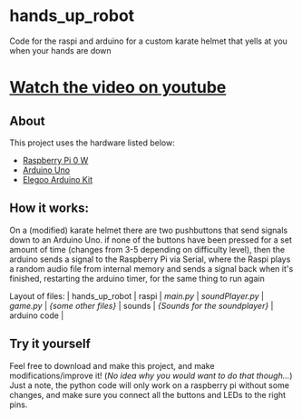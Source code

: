 # hands_up_robot
Code for the raspi and arduino for a custom karate helmet that yells at you when your hands are down

# [Watch the video on youtube](https://youtube.com)

## About
This project uses the hardware listed below:

* [Raspberry Pi 0 W](https://raspberrypi.org/products)
* [Arduino Uno](https://store.arduino.cc)
* [Elegoo Arduino Kit](https://www.amazon.com/ELEGOO-Project-Tutorial-Controller-Projects/dp/B01D8KOZF4/ref=sr_1_1_sspa?dchild=1&gclid=CjwKCAjwieuGBhAsEiwA1Ly_nRVXU7gvjTrQ3-CqXilhhYByVTwrCBprHiMRavElYcfAI-rEBF8OsBoCsyQQAvD_BwE&hvadid=182609996783&hvdev=c&hvlocphy=9004859&hvnetw=g&hvqmt=e&hvrand=12822772681615992111&hvtargid=kwd-198539702654&hydadcr=18008_9812099&keywords=elegoo+arduino+kit&qid=1624977713&sr=8-1-spons&psc=1&spLa=ZW5jcnlwdGVkUXVhbGlmaWVyPUExNjZDM0dQU0ZaRVMzJmVuY3J5cHRlZElkPUEwNDg4NDc0MktaOVk4RDJVRjE0RCZlbmNyeXB0ZWRBZElkPUEwOTE1MDY2MzhLWVhQOVdMOVNVQiZ3aWRnZXROYW1lPXNwX2F0ZiZhY3Rpb249Y2xpY2tSZWRpcmVjdCZkb05vdExvZ0NsaWNrPXRydWU=)


## How it works: 

On a (modified) karate helmet there are two pushbuttons that send signals down to an Arduino Uno.
if none of the buttons have been pressed for a set amount of time (changes from 3-5 depending on difficulty level), then the arduino sends
a signal to the Raspberry Pi via Serial, where the Raspi plays a random audio file from internal memory and sends a signal back when it's finished,
restarting the arduino timer, for the same thing to run again

Layout of files:
| hands_up_robot
  | raspi
    | *main.py*
    | *soundPlayer.py*
    | *game.py*
    | *{some other files}*
    | sounds
      | *{Sounds for the soundplayer}*
  | arduino code
  |



## Try it yourself
Feel free to download and make this project, and make modifications/improve it! (*No idea why you would want to do that though...*)
Just a note, the python code will only work on a raspberry pi without some changes, 
and make sure you connect all the buttons and LEDs to the right pins.

